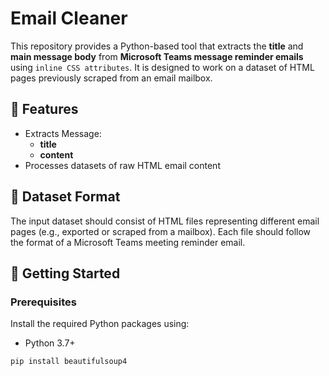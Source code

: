 #   Email Cleaner

This repository provides a Python-based tool that extracts the **title** and **main message body** from **Microsoft Teams message reminder emails** using `inline CSS attributes`. It is designed to work on a dataset of HTML pages previously scraped from an email mailbox.

## 🧾 Features

- Extracts Message:
  - **title**
  - **content**
- Processes datasets of raw HTML email content

## 📁 Dataset Format

The input dataset should consist of HTML files representing different email pages (e.g., exported or scraped from a mailbox). Each file should follow the format of a Microsoft Teams meeting reminder email.

## 🚀 Getting Started

### Prerequisites


Install the required Python packages using:

- Python 3.7+
```bash
pip install beautifulsoup4
